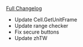 [Full Changelog](https://github.com/enderneko/Cell/compare/r219-release...d1cd3d33c1c475ea2aa95560f69289cf6a95ca88)

- Update Cell.GetUnitFrame
- Update range checker
- Fix secure buttons
- Update zhTW
